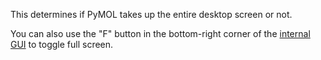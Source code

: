 This determines if PyMOL takes up the entire desktop screen or not.

You can also use the \"F\" button in the bottom-right corner of the
[internal GUI](/index.php/Internal_Gui "Internal Gui") to toggle full
screen.

